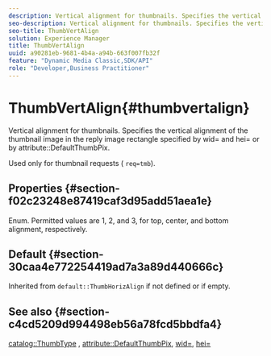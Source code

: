 ```yaml
---
description: Vertical alignment for thumbnails. Specifies the vertical alignment of the thumbnail image in the reply image rectangle specified by wid= and hei= or by attribute DefaultThumbPix.
seo-description: Vertical alignment for thumbnails. Specifies the vertical alignment of the thumbnail image in the reply image rectangle specified by wid= and hei= or by attribute DefaultThumbPix.
seo-title: ThumbVertAlign
solution: Experience Manager
title: ThumbVertAlign
uuid: a90281eb-9681-4b4a-a94b-663f007fb32f
feature: "Dynamic Media Classic,SDK/API"
role: "Developer,Business Practitioner"
---
```


# ThumbVertAlign{#thumbvertalign}

Vertical alignment for thumbnails. Specifies the vertical alignment of the thumbnail image in the reply image rectangle specified by wid= and hei= or by attribute::DefaultThumbPix.

 Used only for thumbnail requests ( `req=tmb`).

## Properties {#section-f02c23248e87419caf3d95add51aea1e}

Enum. Permitted values are 1, 2, and 3, for top, center, and bottom alignment, respectively.

## Default {#section-30caa4e772254419ad7a3a89d440666c}

Inherited from `default::ThumbHorizAlign` if not defined or if empty.

## See also {#section-c4cd5209d994498eb56a78fcd5bbdfa4}

[catalog::ThumbType](/help/aem-is-ir-api/is-api/image-catalog/image-serving-api-ref/c-image-catalog-reference/c-image-svg-data-reference/c-image-data-reference/r-thumbtype-cat.md) , [attribute::DefaultThumbPix](../../../../../is-api/image-catalog/image-serving-api-ref/c-image-catalog-reference/c-attributes-reference/r-defaultthumbpix.md#reference-cf52bb74bed2466e8bc8adb0cacd6141), [wid=](../../../../../is-api/http-ref/image-serving-api-ref/c-http-protocol-reference/c-command-reference/r-is-http-wid.md#reference-bfeadcb67bf4485f851eb21345527e47), [hei=](../../../../../is-api/http-ref/image-serving-api-ref/c-http-protocol-reference/c-command-reference/r-is-http-hei.md#reference-6d6f556ccc0e4b98a815e8a5c1944a96) 
